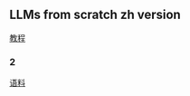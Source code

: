 ## LLMs from scratch zh version
[教程](https://blog.buhe.dev/%E4%B8%80%E6%AD%A5%E6%AD%A5%E8%AE%AD%E7%BB%83%E8%87%AA%E5%B7%B1%E7%9A%84%E4%B8%AD%E6%96%87-llm)

### 2
[语料](https://huggingface.co/datasets/pleisto/wikipedia-cn-20230720-filtered)